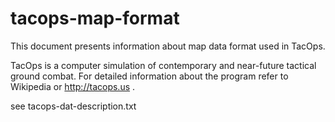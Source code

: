 tacops-map-format
=================

This document presents information about map data format used in TacOps.

TacOps is a computer simulation of contemporary and near-future tactical ground combat.
For detailed information about the program refer to Wikipedia or http://tacops.us .

see tacops-dat-description.txt
